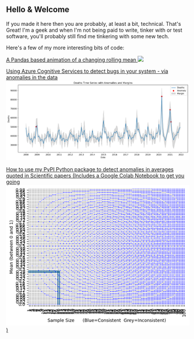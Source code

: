 ## Hello & Welcome

If you made it here then you are probably, at least a bit, technical. That's Great! I'm a geek and when I'm not being paid to write, tinker with or test software, you'll probably still find me tinkering with some new tech.

Here's a few of my more interesting bits of code:

[A Pandas based animation of a changing rolling mean <img src="https://github.com/phoughton/rolling_mean_panda/blob/master/apple_stock_price_smoothing_animation.gif?raw=true" width="500">](https://github.com/phoughton/rolling_mean_panda)

[Using Azure Cognitive Services to detect bugs in your system - via anomalies in the data <img src="https://github.com/phoughton/anomal/blob/main/docs/example.png?raw=true" width="500">](https://github.com/phoughton/anomal/tree/main)

[How to use my PyPI Python package to detect anomalies in averages quoted in Scientific papers (Includes a Google Colab Notebook to get you going <img src="https://github.com/phoughton/grim_test/blob/main/docs/example_rounding_distribution.png?raw=true" width="500"> )](https://github.com/phoughton/grim_test)


<!--
**phoughton/phoughton** is a ✨ _special_ ✨ repository because its `README.md` (this file) appears on your GitHub profile.

Here are some ideas to get you started:

- 🔭 I’m currently working on ...
- 🌱 I’m currently learning ...
- 👯 I’m looking to collaborate on ...
- 🤔 I’m looking for help with ...
- 💬 Ask me about ...
- 📫 How to reach me: ...
- 😄 Pronouns: ...
- ⚡ Fun fact: ...
-->
